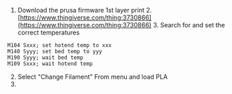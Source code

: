 

1. Download the prusa firmware 1st layer print
	2. [https://www.thingiverse.com/thing:3730866](https://www.thingiverse.com/thing:3730866)
	3. Search for and set the correct temperatures 
```
M104 Sxxx; set hotend temp to xxx  
M140 Syyy; set bed temp to yyy  
M190 Syyy; wait bed temp  
M109 Sxxx; wait hotend temp
```

2. Select "Change Filament" From menu and load PLA
3. 
<!--stackedit_data:
eyJoaXN0b3J5IjpbLTcwNjMzNTY5NSw5Mzc3NzUxNTQsLTE2Mj
MxNjU2MzhdfQ==
-->